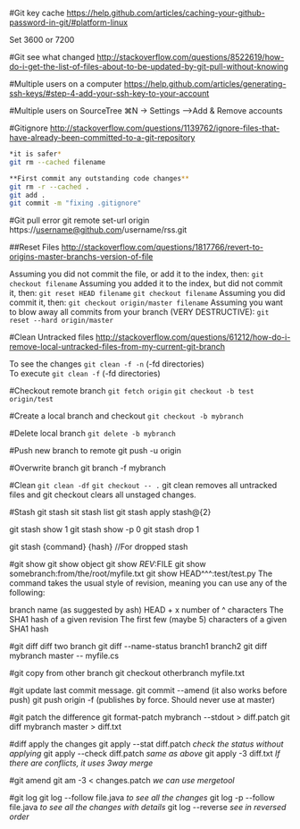 #Git key cache
https://help.github.com/articles/caching-your-github-password-in-git/#platform-linux

Set 3600 or 7200

#Git see what changed
http://stackoverflow.com/questions/8522619/how-do-i-get-the-list-of-files-about-to-be-updated-by-git-pull-without-knowing

#Multiple users on a computer
https://help.github.com/articles/generating-ssh-keys/#step-4-add-your-ssh-key-to-your-account

#Multiple users on SourceTree
⌘N -> Settings -->Add & Remove accounts


#Gitignore
http://stackoverflow.com/questions/1139762/ignore-files-that-have-already-been-committed-to-a-git-repository

```sh
*it is safer*
git rm --cached filename 

**First commit any outstanding code changes**
git rm -r --cached .
git add .
git commit -m "fixing .gitignore"
```

#Git pull error
 git remote set-url origin https://username@github.com/username/rss.git


##Reset Files
http://stackoverflow.com/questions/1817766/revert-to-origins-master-branchs-version-of-file

Assuming you did not commit the file, or add it to the index, then:
`git checkout filename`
Assuming you added it to the index, but did not commit it, then:
`git reset HEAD filename`
`git checkout filename`
Assuming you did commit it, then:
`git checkout origin/master filename`
Assuming you want to blow away all commits from your branch (VERY DESTRUCTIVE):
`git reset --hard origin/master`

#Clean Untracked files
http://stackoverflow.com/questions/61212/how-do-i-remove-local-untracked-files-from-my-current-git-branch

To see the changes
`git clean -f -n` (-fd directories)  
To execute
`git clean -f` (-fd directories)  

#Checkout remote branch
`git fetch origin`
`git checkout -b test origin/test`

#Create a local branch and checkout
`git checkout -b mybranch`

#Delete local branch
`git delete -b mybranch`

#Push new branch to remote
git push -u origin <branch>

#Overwrite branch
git branch -f mybranch

#Clean
`git clean -df`
`git checkout -- .`
git clean removes all untracked files and git checkout clears all unstaged changes.


#Stash
git stash
sit stash list
git stash apply stash@{2}

git stash show 1
git stash show -p 0
git stash drop 1

git stash {command} {hash} //For dropped stash

#git show
git show object
git show $REV:$FILE
git show somebranch:from/the/root/myfile.txt
git show HEAD^^^:test/test.py
The command takes the usual style of revision, meaning you can use any of the following:

branch name (as suggested by ash)
HEAD + x number of ^ characters
The SHA1 hash of a given revision
The first few (maybe 5) characters of a given SHA1 hash

#git diff
diff two branch
git diff --name-status branch1 branch2
git diff mybranch master -- myfile.cs

#git copy from other branch
git checkout otherbranch myfile.txt

#git update last commit message.
git commit --amend (it also works before push)
git push origin -f (publishes by force. Should never use at master)

#git patch the difference
git format-patch mybranch --stdout > diff.patch
git diff mybranch master > diff.txt

#diff apply the changes
git apply --stat diff.patch *check the status without applying*
git apply --check diff.patch *same as above*
git apply -3 diff.txt *If there are conflicts, it uses 3way merge*

#git amend
git am -3 < changes.patch *we can use mergetool*

#git log
git log --follow file.java *to see all the changes*
git log -p --follow file.java *to see all the changes with details*
git log --reverse *see in reversed order*